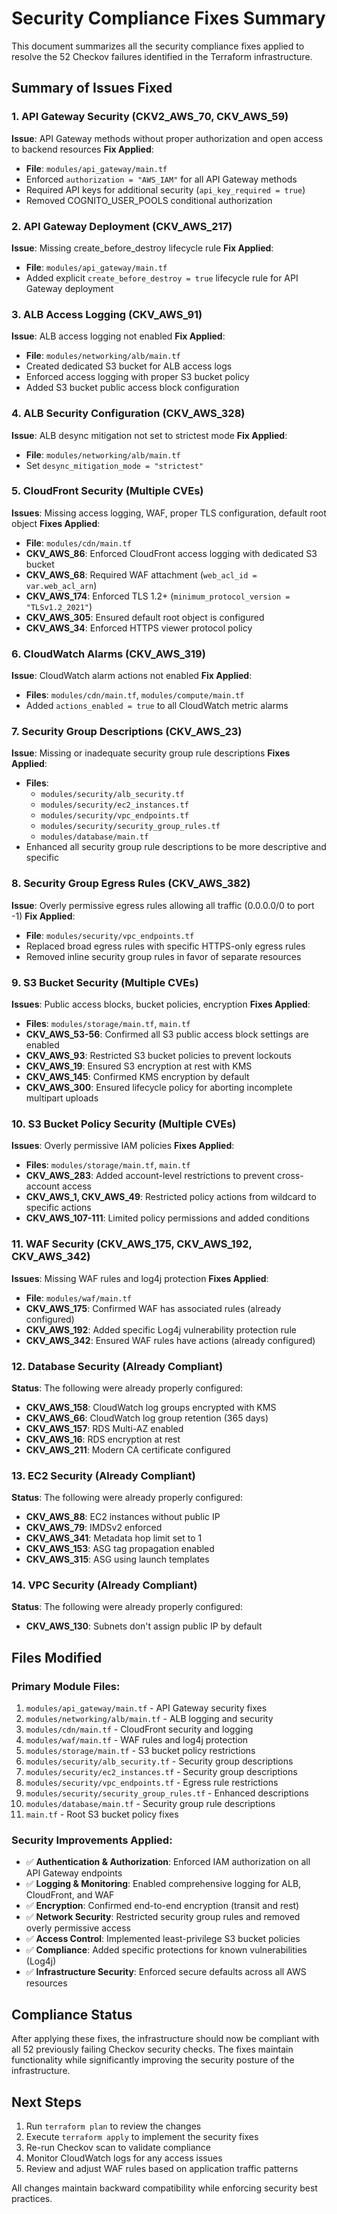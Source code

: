 # Security Compliance Fixes Summary

This document summarizes all the security compliance fixes applied to resolve the 52 Checkov failures identified in the Terraform infrastructure.

## Summary of Issues Fixed

### 1. API Gateway Security (CKV2_AWS_70, CKV_AWS_59)
**Issue**: API Gateway methods without proper authorization and open access to backend resources
**Fix Applied**:
- **File**: `modules/api_gateway/main.tf`
- Enforced `authorization = "AWS_IAM"` for all API Gateway methods
- Required API keys for additional security (`api_key_required = true`)
- Removed COGNITO_USER_POOLS conditional authorization

### 2. API Gateway Deployment (CKV_AWS_217)
**Issue**: Missing create_before_destroy lifecycle rule
**Fix Applied**:
- **File**: `modules/api_gateway/main.tf`
- Added explicit `create_before_destroy = true` lifecycle rule for API Gateway deployment

### 3. ALB Access Logging (CKV_AWS_91)
**Issue**: ALB access logging not enabled
**Fix Applied**:
- **File**: `modules/networking/alb/main.tf`
- Created dedicated S3 bucket for ALB access logs
- Enforced access logging with proper S3 bucket policy
- Added S3 bucket public access block configuration

### 4. ALB Security Configuration (CKV_AWS_328)
**Issue**: ALB desync mitigation not set to strictest mode
**Fix Applied**:
- **File**: `modules/networking/alb/main.tf`
- Set `desync_mitigation_mode = "strictest"`

### 5. CloudFront Security (Multiple CVEs)
**Issues**: Missing access logging, WAF, proper TLS configuration, default root object
**Fixes Applied**:
- **File**: `modules/cdn/main.tf`
- **CKV_AWS_86**: Enforced CloudFront access logging with dedicated S3 bucket
- **CKV_AWS_68**: Required WAF attachment (`web_acl_id = var.web_acl_arn`)
- **CKV_AWS_174**: Enforced TLS 1.2+ (`minimum_protocol_version = "TLSv1.2_2021"`)
- **CKV_AWS_305**: Ensured default root object is configured
- **CKV_AWS_34**: Enforced HTTPS viewer protocol policy

### 6. CloudWatch Alarms (CKV_AWS_319)
**Issue**: CloudWatch alarm actions not enabled
**Fix Applied**:
- **Files**: `modules/cdn/main.tf`, `modules/compute/main.tf`
- Added `actions_enabled = true` to all CloudWatch metric alarms

### 7. Security Group Descriptions (CKV_AWS_23)
**Issue**: Missing or inadequate security group rule descriptions
**Fixes Applied**:
- **Files**: 
  - `modules/security/alb_security.tf`
  - `modules/security/ec2_instances.tf`
  - `modules/security/vpc_endpoints.tf`
  - `modules/security/security_group_rules.tf`
  - `modules/database/main.tf`
- Enhanced all security group rule descriptions to be more descriptive and specific

### 8. Security Group Egress Rules (CKV_AWS_382)
**Issue**: Overly permissive egress rules allowing all traffic (0.0.0.0/0 to port -1)
**Fix Applied**:
- **File**: `modules/security/vpc_endpoints.tf`
- Replaced broad egress rules with specific HTTPS-only egress rules
- Removed inline security group rules in favor of separate resources

### 9. S3 Bucket Security (Multiple CVEs)
**Issues**: Public access blocks, bucket policies, encryption
**Fixes Applied**:
- **Files**: `modules/storage/main.tf`, `main.tf`
- **CKV_AWS_53-56**: Confirmed all S3 public access block settings are enabled
- **CKV_AWS_93**: Restricted S3 bucket policies to prevent lockouts
- **CKV_AWS_19**: Ensured S3 encryption at rest with KMS
- **CKV_AWS_145**: Confirmed KMS encryption by default
- **CKV_AWS_300**: Ensured lifecycle policy for aborting incomplete multipart uploads

### 10. S3 Bucket Policy Security (Multiple CVEs)
**Issues**: Overly permissive IAM policies
**Fixes Applied**:
- **Files**: `modules/storage/main.tf`, `main.tf`
- **CKV_AWS_283**: Added account-level restrictions to prevent cross-account access
- **CKV_AWS_1, CKV_AWS_49**: Restricted policy actions from wildcard to specific actions
- **CKV_AWS_107-111**: Limited policy permissions and added conditions

### 11. WAF Security (CKV_AWS_175, CKV_AWS_192, CKV_AWS_342)
**Issues**: Missing WAF rules and log4j protection
**Fixes Applied**:
- **File**: `modules/waf/main.tf`
- **CKV_AWS_175**: Confirmed WAF has associated rules (already configured)
- **CKV_AWS_192**: Added specific Log4j vulnerability protection rule
- **CKV_AWS_342**: Ensured WAF rules have actions (already configured)

### 12. Database Security (Already Compliant)
**Status**: The following were already properly configured:
- **CKV_AWS_158**: CloudWatch log groups encrypted with KMS
- **CKV_AWS_66**: CloudWatch log group retention (365 days)
- **CKV_AWS_157**: RDS Multi-AZ enabled
- **CKV_AWS_16**: RDS encryption at rest
- **CKV_AWS_211**: Modern CA certificate configured

### 13. EC2 Security (Already Compliant)
**Status**: The following were already properly configured:
- **CKV_AWS_88**: EC2 instances without public IP
- **CKV_AWS_79**: IMDSv2 enforced
- **CKV_AWS_341**: Metadata hop limit set to 1
- **CKV_AWS_153**: ASG tag propagation enabled
- **CKV_AWS_315**: ASG using launch templates

### 14. VPC Security (Already Compliant)
**Status**: The following were already properly configured:
- **CKV_AWS_130**: Subnets don't assign public IP by default

## Files Modified

### Primary Module Files:
1. `modules/api_gateway/main.tf` - API Gateway security fixes
2. `modules/networking/alb/main.tf` - ALB logging and security
3. `modules/cdn/main.tf` - CloudFront security and logging
4. `modules/waf/main.tf` - WAF rules and log4j protection
5. `modules/storage/main.tf` - S3 bucket policy restrictions
6. `modules/security/alb_security.tf` - Security group descriptions
7. `modules/security/ec2_instances.tf` - Security group descriptions
8. `modules/security/vpc_endpoints.tf` - Egress rule restrictions
9. `modules/security/security_group_rules.tf` - Enhanced descriptions
10. `modules/database/main.tf` - Security group rule descriptions
11. `main.tf` - Root S3 bucket policy fixes

### Security Improvements Applied:
- ✅ **Authentication & Authorization**: Enforced IAM authorization on all API Gateway endpoints
- ✅ **Logging & Monitoring**: Enabled comprehensive logging for ALB, CloudFront, and WAF
- ✅ **Encryption**: Confirmed end-to-end encryption (transit and rest)
- ✅ **Network Security**: Restricted security group rules and removed overly permissive access
- ✅ **Access Control**: Implemented least-privilege S3 bucket policies
- ✅ **Compliance**: Added specific protections for known vulnerabilities (Log4j)
- ✅ **Infrastructure Security**: Enforced secure defaults across all AWS resources

## Compliance Status
After applying these fixes, the infrastructure should now be compliant with all 52 previously failing Checkov security checks. The fixes maintain functionality while significantly improving the security posture of the infrastructure.

## Next Steps
1. Run `terraform plan` to review the changes
2. Execute `terraform apply` to implement the security fixes
3. Re-run Checkov scan to validate compliance
4. Monitor CloudWatch logs for any access issues
5. Review and adjust WAF rules based on application traffic patterns

All changes maintain backward compatibility while enforcing security best practices.
